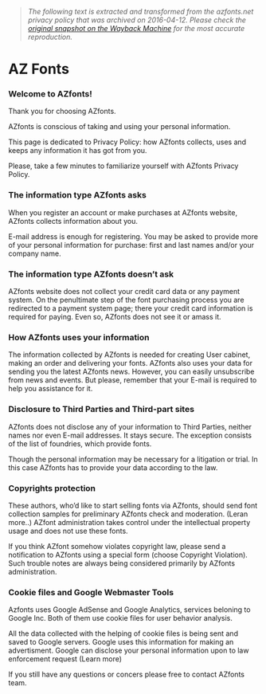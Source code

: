 > *The following text is extracted and transformed from the azfonts.net privacy policy that was archived on 2016-04-12. Please check the [original snapshot on the Wayback Machine](https://web.archive.org/web/20160412152929id_/http%3A//www.azfonts.net/privacy_policies.html) for the most accurate reproduction.*

# AZ Fonts

### Welcome to AZfonts!

Thank you for choosing AZfonts.

AZfonts is conscious of taking and using your personal information.

This page is dedicated to Privacy Policy: how AZfonts collects, uses and keeps any information it has got from you. 

Please, take a few minutes to familiarize yourself with AZfonts Privacy Policy.

### The information type AZfonts asks

When you register an account or make purchases at AZfonts website, AZfonts collects information about you. 

E-mail address is enough for registering. You may be asked to provide more of your personal information for purchase: first and last names and/or your company name.

### The information type AZfonts doesn’t ask

AZfonts website does not collect your credit card data or any payment system. On the penultimate step of the font purchasing process you are redirected to a payment system page; there your credit card information is required for paying. Even so, AZfonts does not see it or amass it. 

### How AZfonts uses your information 

The information collected by AZfonts is needed for creating User cabinet, making an order and delivering your fonts. AZfonts also uses your data for sending you the latest AZfonts news. However, you can easily unsubscribe from news and events. But please, remember that your E-mail is required to help you assistance for it.

### Disclosure to Third Parties and Third-part sites

AZfonts does not disclose any of your information to Third Parties, neither names nor even E-mail addresses. It stays secure. The exception consists of the list of foundries, which provide fonts.

Though the personal information may be necessary for a litigation or trial. In this case AZfonts has to provide your data according to the law.

### Copyrights protection

These authors, who’d like to start selling fonts via AZfonts, should send font collection samples for preliminary AZfonts check and moderation. (Leran more..) AZfont administration takes control under the intellectual property usage and does not use these fonts.

If you think AZfont somehow violates copyright law, please send a notification to AZfonts using a special form (choose Copyright Violation). Such trouble notes are always being considered primarily by AZfonts administration.

### Cookie files and Google Webmaster Tools

Azfonts uses Google AdSense and Google Analytics, services beloning to Google Inc. Both of them use cookie files for user behavior analysis.

All the data collected with the helping of cookie files is being sent and saved to Google servers. Google uses this information for making an advertisment. Google can disclose your personal information upon to law enforcement request (Learn more) 

If you still have any questions or concers please free to contact AZfonts team.
